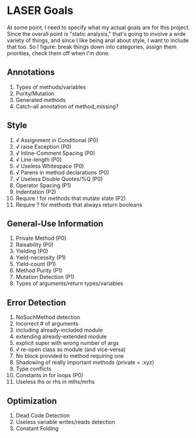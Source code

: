 # LASER Goals

At some point, I need to specify what my actual goals are for this project.
Since the overall point is "static analysis," that's going to involve a wide
variety of things, and since I like being anal about style, I want to include
that too. So I figure: break things down into categories, assign them priorities,
check them off when I'm done.

## Annotations
1. Types of methods/variables
2. Purity/Mutation
3. Generated methods
4. Catch-all annotation of method_missing?

## Style
1. √ Assignment in Conditional (P0)
2. √ raise Exception (P0)
3. √ Inline-Comment Spacing (P0)
4. √ Line-length (P0)
5. √ Useless Whitespace (P0)
6. √ Parens in method declarations (P0)
7. √ Useless Double Quotes/%Q (P0)
8. Operator Spacing (P1)
9. Indentation (P2)
10. Require ! for methods that mutate state (P2)
11. Require ? for methods that always return booleans

## General-Use Information
1. Private Method (P0)
2. Raisability (P0)
3. Yielding (P0)
4. Yield-necessity (P1)
5. Yield-count (P1)
6. Method Purity (P1)
7. Mutation Detection (P1)
8. Types of arguments/return types/variables

## Error Detection
1. NoSuchMethod detection
2. Incorrect # of arguments
3. including already-included module
4. extending already-extended module
5. explicit super with wrong number of args
6. √ re-open class as module (and vice-versa)
7. No block provided to method requiring one
8. Shadowing of really important methods (private = :xyz)
9. Type conflicts
10. Constants in for loops (P0)
11. Useless lhs or rhs in mlhs/mrhs

## Optimization
1. Dead Code Detection
2. Useless variable writes/reads detection
3. Constant Folding